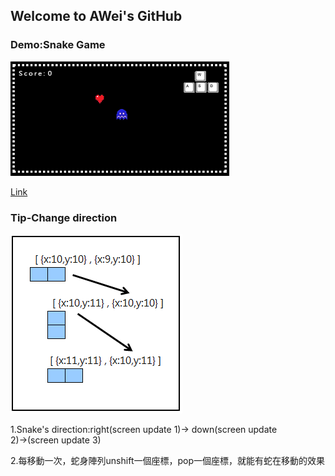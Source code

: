 ## Welcome to AWei's GitHub






### Demo:Snake Game
![Markdown1](images/samplepic.png)

[Link](https://spiraleyeld.github.io/Snake_Game/demo.html)




### Tip-Change direction
![Markdown2](images/cor.png)

1.Snake's direction:right(screen update 1)→ down(screen update 2)→(screen update 3)

2.每移動一次，蛇身陣列unshift一個座標，pop一個座標，就能有蛇在移動的效果





